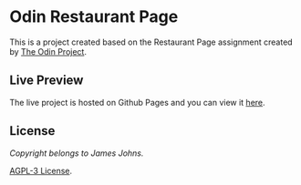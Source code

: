 # Odin Restaurant Page

This is a project created based on the Restaurant Page assignment created by [The Odin Project](https://www.theodinproject.com/lessons/node-path-javascript-restaurant-page).

## Live Preview

The live project is hosted on Github Pages and you can view it [here](https://nahmanmate.github.io/odin-restaurant-page/).

## License

*Copyright belongs to James Johns.*

[AGPL-3 License](https://github.com/nahmanmate/odin-restaurant-page/blob/main/LICENSE).
